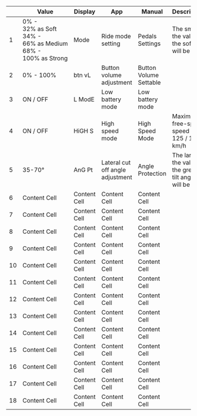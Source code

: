 |     | Value | Display | App | Manual | Description |
| --- | --- | --- | --- | --- | --- |
|  1  | 0% - 32%&nbsp;as&nbsp;Soft<br>34% - 66%&nbsp;as&nbsp;Medium<br>68% - 100%&nbsp;as&nbsp;Strong | Mode | Ride mode setting | Pedals Settings | The smaller the value, the softer it will be |
|  2  | 0% - 100% | btn vL | Button volume adjustment | Button Volume Settable |  |
|  3  | ON / OFF | L ModE | Low battery mode | Low battery mode |  |
|  4  | ON / OFF | HiGH S | High speed mode | High Speed Mode | Maximum free-spin speed of 125 / 105 km/h |
|  5  | 35-70° | AnG Pt | Lateral cut off angle adjustment | Angle Protection | The larger the value, the greater tilt angle will be |
|  6  | Content Cell  | Content Cell  | Content Cell  | Content Cell  |  |
|  7  | Content Cell  | Content Cell  | Content Cell  | Content Cell  |  |
|  8  | Content Cell  | Content Cell  | Content Cell  | Content Cell  |  |
|  9  | Content Cell  | Content Cell  | Content Cell  | Content Cell  |  |
|  10 | Content Cell  | Content Cell  | Content Cell  | Content Cell  |  |
|  11 | Content Cell  | Content Cell  | Content Cell  | Content Cell  |  |
|  12 | Content Cell  | Content Cell  | Content Cell  | Content Cell  |  |
|  13 | Content Cell  | Content Cell  | Content Cell  | Content Cell  |  |
|  14 | Content Cell  | Content Cell  | Content Cell  | Content Cell  |  |
|  15 | Content Cell  | Content Cell  | Content Cell  | Content Cell  |  |
|  16 | Content Cell  | Content Cell  | Content Cell  | Content Cell  |  |
|  17 | Content Cell  | Content Cell  | Content Cell  | Content Cell  |  |
|  18 | Content Cell  | Content Cell  | Content Cell  | Content Cell  |  |
